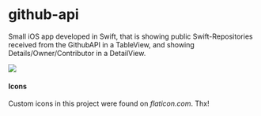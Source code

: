 # github-api
Small iOS app developed in Swift, that is showing public Swift-Repositories received from the GithubAPI in a TableView, and showing Details/Owner/Contributor in a DetailView. 

![](video/exampleVideo.gif)

#### Icons
Custom icons in this project were found on *flaticon.com*. Thx!